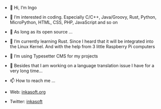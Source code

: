 - 👋 Hi, I’m Ingo
- 👀 I’m interested in coding. Especially C/C++, Java/Groovy, Rust, Python, MicroPython, HTML, CSS, PHP, JavaScript and so on
- 🌱 As long as its open source ...
- 🌱 I’m currently learning Rust. Since I heard that it will be integrated into the Linux Kernel. And with the help from 3 little Raspberry Pi computers
- 💞️ I’m using Typesetter CMS for my projects 
  
- 💞️ Besides that I am working on a language translation issue I have for a very long time…
- 📫 How to reach me ...
- Web: <a href="https://inkasoft.org">inkasoft.org</a>
- Twitter: <a href="https://twitter.com/inkasoft">inkasoft</a>
<!---
professional
https://twitter.com/inkasoft
https://inkasoft.org

private
https://twitter.com/ingo2010
--->
